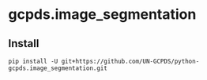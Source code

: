 # gcpds.image_segmentation


## Install 
```pip install -U git+https://github.com/UN-GCPDS/python-gcpds.image_segmentation.git```
